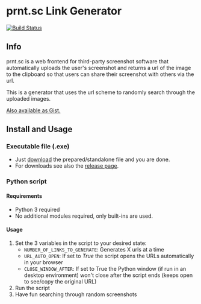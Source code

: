 # prnt.sc Link Generator

[![Build Status](https://drone.pyas.de/api/badges/Kim/prnt.sc_url_generator/status.svg)](https://drone.pyas.de/Gist/prnt.sc_url_generator)

## Info

prnt.sc is a web frontend for third-party screenshot software that automatically uploads the user's screenshot and
returns a url of the image to the clipboard so that users can share their screenshot with others via the url.

This is a generator that uses the url scheme to randomly search through the uploaded images.

[Also available as Gist.](https://gist.github.com/kimdre/664f29b7556cb4c26a89315761e6c55d)

## Install and Usage

### Executable file (.exe)

- Just [download](https://git.pyas.de/Kim/prnt.sc_url_generator/raw/branch/master/prnt.sc_link_generator.exe) the
  prepared/standalone file and you are done.
- For downloads see also the [release page](https://git.pyas.de/Kim/prnt.sc_url_generator/releases).

### Python script

#### Requirements

- Python 3 required
- No additional modules required, only built-ins are used.

#### Usage

1. Set the 3 variables in the script to your desired state:
    - `NUMBER_OF_LINKS_TO_GENERATE`: Generates X urls at a time
    - `URL_AUTO_OPEN`: If set to *True* the script opens the URLs automatically in your browser
    - `CLOSE_WINDOW_AFTER`: If set to True the Python window (if run in an desktop environment) won't close after the
      script ends (keeps open to see/copy the original URL)
2. Run the script
3. Have fun searching through random screenshots
